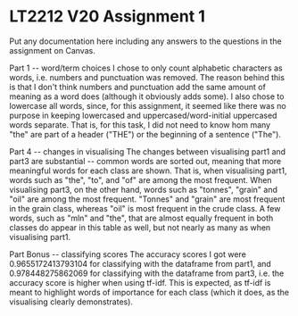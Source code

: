 # LT2212 V20 Assignment 1

Put any documentation here including any answers to the questions in the 
assignment on Canvas.

Part 1 -- word/term choices
I chose to only count alphabetic characters as words, i.e. numbers and punctuation was removed. The reason behind this is that I don't think numbers and punctuation add the same amount of meaning as a word does (although it obviously adds some). I also chose to lowercase all words, since, for this assignment, it seemed like there was no purpose in keeping lowercased and uppercased/word-initial uppercased words separate. That is, for this task, I did not need to know hom many "the" are part of a header ("THE") or the beginning of a sentence ("The").

Part 4 -- changes in visualising
The changes between visualising part1 and part3 are substantial -- common words are sorted out, meaning that more meaningful words for each class are shown. That is, when visualising part1, words such as "the", "to", and "of" are among the most frequent. When visualising part3, on the other hand, words such as "tonnes", "grain" and "oil" are among the most frequent. "Tonnes" and "grain" are most frequent in the grain class, whereas "oil" is most frequent in the crude class. A few words, such as "mln" and "the", that are almost equally frequent in both classes do appear in this table as well, but not nearly as many as when visualising part1.

Part Bonus -- classifying scores
The accuracy scores I got were 0.9655172413793104 for classifying with the dataframe from part1, and 0.978448275862069 for classifying with the dataframe from part3, i.e. the accuracy score is higher when using tf-idf. This is expected, as tf-idf is meant to highlight words of importance for each class (which it does, as the visualising clearly demonstrates). 